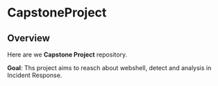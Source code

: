 # CapstoneProject

## Overview

Here are we **Capstone Project** repository.

**Goal**: Ths project aims to reasch about webshell, detect and analysis in Incident Response.
